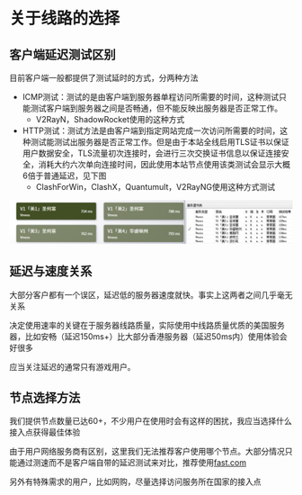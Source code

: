 # 关于线路的选择

## 客户端延迟测试区别

目前客户端一般都提供了测试延时的方式，分两种方法

* ICMP测试：测试的是由客户端到服务器单程访问所需要的时间，这种测试只能测试客户端到服务器之间是否畅通，但不能反映出服务器是否正常工作。
  * V2RayN，ShadowRocket使用的这种方式
* HTTP测试：测试方法是由客户端到指定网站完成一次访问所需要的时间，这种测试能测试出服务器是否正常工作。但是由于本站全线启用TLS证书以保证用户数据安全，TLS流量初次连接时，会进行三次交换证书信息以保证连接安全，消耗大约六次单向连接时间，因此使用本站节点使用该类测试会显示大概6倍于普通延迟，见下图
  * ClashForWin，ClashX，Quantumult，V2RayNG使用这种方式测试

![](../.gitbook/assets/image-39%20%281%29.png)

## 延迟与速度关系

大部分客户都有一个误区，延迟低的服务器速度就快。事实上这两者之间几乎毫无关系

决定使用速率的关键在于服务器线路质量，实际使用中线路质量优质的美国服务器，比如安畅（延迟150ms+）比大部分香港服务器（延迟50ms内）使用体验会好很多

应当关注延迟的通常只有游戏用户。

## 节点选择方法

我们提供节点数量已达60+，不少用户在使用时会有这样的困扰，我应当选择什么接入点获得最佳体验

由于用户网络服务商有区别，这里我们无法推荐客户使用哪个节点。大部分情况只能通过测速而不是客户端自带的延迟测试来对比，推荐使用[fast.com](https://fast.com)

另外有特殊需求的用户，比如网购，尽量选择访问服务所在国家的接入点


